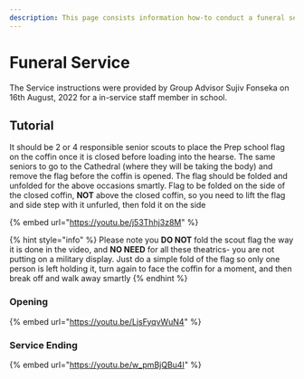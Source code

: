 ```yaml
---
description: This page consists information how-to conduct a funeral service
---
```


# Funeral Service

The Service instructions were provided by Group Advisor Sujiv Fonseka on 16th August, 2022 for a in-service staff member in school.

## Tutorial

It should be 2 or 4 responsible senior scouts to place the Prep school flag on the coffin once it is closed before loading into the hearse. The same seniors to go to the Cathedral (where they will be taking the body) and remove the flag before the coffin is opened. The flag should be folded and unfolded for the above occasions smartly. Flag to be folded on the side of the closed coffin, **NOT** above the closed coffin, so you need to lift the flag and side step with it unfurled, then fold it on the side

{% embed url="https://youtu.be/j53Thhj3z8M" %}

{% hint style="info" %}
Please note you **DO NOT** fold the scout flag the way it is done in the video, and **NO NEED** for all these theatrics- you are not putting on a military display. Just do a simple fold of the flag so only one person is left holding it, turn again to face the coffin for a moment, and then break off and walk away smartly
{% endhint %}

### Opening

{% embed url="https://youtu.be/LjsFyqvWuN4" %}

### Service Ending

{% embed url="https://youtu.be/w_pmBjQBu4I" %}
